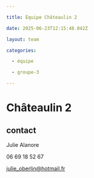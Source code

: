 ```yaml
---

title: Équipe Châteaulin 2

date: 2025-06-23T12:15:48.042Z

layout: team

categories:

  - équipe

  - groupe-3

---
```


# Châteaulin 2



## contact 

Julie Alanore

06 69 18 52 67

julie_oberlin@hotmail.fr

